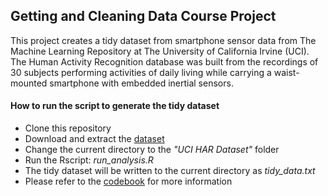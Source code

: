 Getting and Cleaning Data Course Project
----------------------------------------

This project creates a tidy dataset from smartphone sensor data from The Machine Learning Repository at The University of California Irvine (UCI). The Human Activity Recognition database was built from the recordings of 30 subjects performing activities of daily living while carrying a waist-mounted smartphone with embedded inertial sensors.

#### How to run the script to generate the tidy dataset

- Clone this repository
- Download and extract the [dataset](https://d396qusza40orc.cloudfront.net/getdata%2Fprojectfiles%2FUCI%20HAR%20Dataset.zip)
- Change the current directory to the *"UCI HAR Dataset"* folder
- Run the Rscript: *run_analysis.R*
- The tidy dataset will be written to the current directory as *tidy_data.txt*
- Please refer to the [codebook](CodeBook.md) for more information

